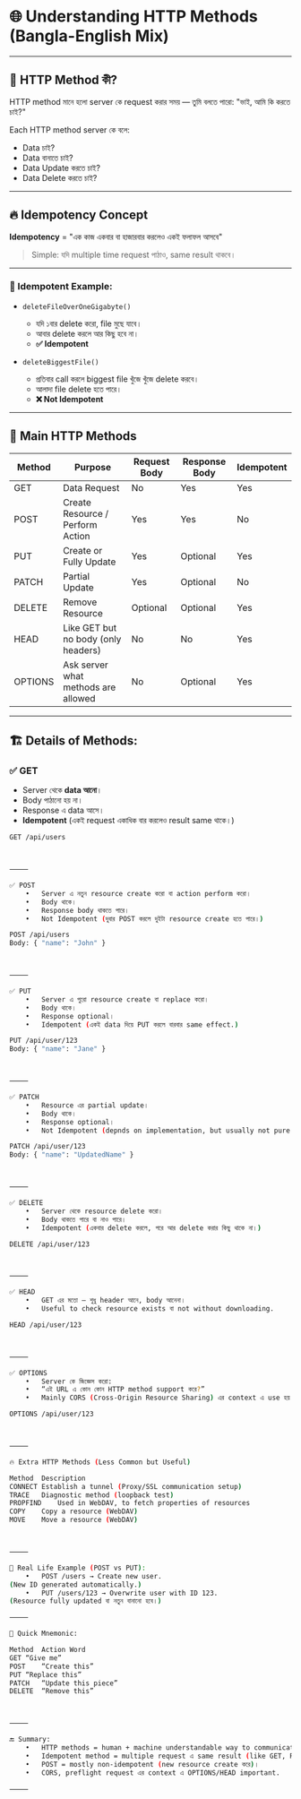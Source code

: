 

# 🌐 Understanding HTTP Methods (Bangla-English Mix)

---

## 🧠 HTTP Method কী?

HTTP method মানে হলো server কে request করার সময় — তুমি বলতে পারো:
"ভাই, আমি কি করতে চাই?"

Each HTTP method server কে বলে:

- Data চাই?
- Data বানাতে চাই?
- Data Update করতে চাই?
- Data Delete করতে চাই?

---

## 🔥 Idempotency Concept

**Idempotency** = "এক কাজ একবার বা হাজারবার করলেও একই ফলাফল আসবে"

> Simple: যদি multiple time request পাঠাও, same result থাকবে।

---

### 🧩 Idempotent Example:

- `deleteFileOverOneGigabyte()`
  - যদি ১বার delete করো, file মুছে যাবে।
  - আবার delete করলে আর কিছু হবে না।
  - **✅ Idempotent**

- `deleteBiggestFile()`
  - প্রতিবার call করলে biggest file খুঁজে খুঁজে delete করবে।
  - আলাদা file delete হতে পারে।
  - **❌ Not Idempotent**

---

## 📜 Main HTTP Methods

| Method | Purpose | Request Body | Response Body | Idempotent |
|--------|---------|--------------|---------------|------------|
| GET | Data Request | No | Yes | Yes |
| POST | Create Resource / Perform Action | Yes | Yes | No |
| PUT | Create or Fully Update | Yes | Optional | Yes |
| PATCH | Partial Update | Yes | Optional | No |
| DELETE | Remove Resource | Optional | Optional | Yes |
| HEAD | Like GET but no body (only headers) | No | No | Yes |
| OPTIONS | Ask server what methods are allowed | No | Optional | Yes |

---

## 🏗️ Details of Methods:

### ✅ GET
- Server থেকে **data আনো**।
- Body পাঠানো হয় না।
- Response এ data আসে।
- **Idempotent** (একই request একাধিক বার করলেও result same থাকে।)

```bash
GET /api/users



⸻

✅ POST
	•	Server এ নতুন resource create করো বা action perform করো।
	•	Body থাকে।
	•	Response body থাকতে পারে।
	•	Not Idempotent (দুবার POST করলে দুইটা resource create হতে পারে।)

POST /api/users
Body: { "name": "John" }



⸻

✅ PUT
	•	Server এ পুরো resource create বা replace করো।
	•	Body থাকে।
	•	Response optional।
	•	Idempotent (একই data দিয়ে PUT করলে বারবার same effect.)

PUT /api/user/123
Body: { "name": "Jane" }



⸻

✅ PATCH
	•	Resource এর partial update।
	•	Body থাকে।
	•	Response optional।
	•	Not Idempotent (depnds on implementation, but usually not pure idempotent.)

PATCH /api/user/123
Body: { "name": "UpdatedName" }



⸻

✅ DELETE
	•	Server থেকে resource delete করো।
	•	Body থাকতে পারে বা নাও পারে।
	•	Idempotent (একবার delete করলে, পরে আর delete করার কিছু থাকে না।)

DELETE /api/user/123



⸻

✅ HEAD
	•	GET এর মতো — শুধু header আনে, body আনেনা।
	•	Useful to check resource exists বা not without downloading.

HEAD /api/user/123



⸻

✅ OPTIONS
	•	Server কে জিজ্ঞেস করো:
	•	“এই URL এ কোন কোন HTTP method support করে?”
	•	Mainly CORS (Cross-Origin Resource Sharing) এর context এ use হয়।

OPTIONS /api/user/123



⸻

🔥 Extra HTTP Methods (Less Common but Useful)

Method	Description
CONNECT	Establish a tunnel (Proxy/SSL communication setup)
TRACE	Diagnostic method (loopback test)
PROPFIND	Used in WebDAV, to fetch properties of resources
COPY	Copy a resource (WebDAV)
MOVE	Move a resource (WebDAV)



⸻

🧊 Real Life Example (POST vs PUT):
	•	POST /users → Create new user.
(New ID generated automatically.)
	•	PUT /users/123 → Overwrite user with ID 123.
(Resource fully updated বা নতুন বানানো হবে।)

⸻

🧠 Quick Mnemonic:

Method	Action Word
GET	“Give me”
POST	“Create this”
PUT	“Replace this”
PATCH	“Update this piece”
DELETE	“Remove this”



⸻

🔚 Summary:
	•	HTTP methods = human + machine understandable way to communicate.
	•	Idempotent method = multiple request এ same result (like GET, PUT, DELETE).
	•	POST = mostly non-idempotent (new resource create করে)।
	•	CORS, preflight request এর context এ OPTIONS/HEAD important.

⸻

